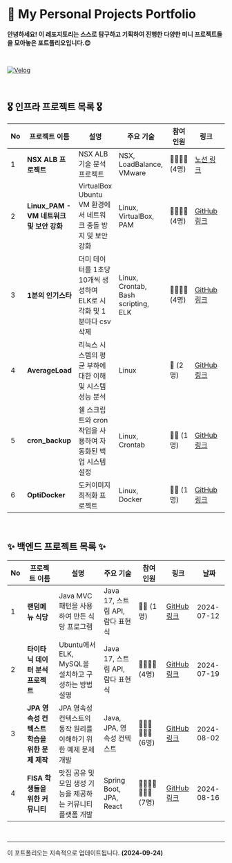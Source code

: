 # 🙈 My Personal Projects Portfolio

**안녕하세요! 이 레포지토리는 스스로 탐구하고 기획하여 진행한 다양한 미니 프로젝트들을 모아놓은 포트폴리오입니다.😊**

<br>

[![Velog](https://img.shields.io/badge/Velog-20c997?style=for-the-badge&logo=velog&logoColor=white)](https://velog.io/@yuwankang/posts)

<br>

## 🎖️ 인프라 프로젝트 목록 🎖️

| No  | 프로젝트 이름                                | 설명                                                                 | 주요 기술                   | 참여 인원       | 링크                                                                 | 날짜        |
| --- | -------------------------------------------- | -------------------------------------------------------------------- | -------------------------- | -------------- | ------------------------------------------------------------------- | ----------- |
| 1   | **NSX ALB 프로젝트**                         | NSX ALB 기술 분석 프로젝트                                            | NSX, LoadBalance, VMware    | 👨‍👨‍👧‍👧 (4명) | [노션 링크](https://www.notion.so/1-f72ae8bff2cf4a19bbedf66008957275) | 2024-09-13 |
| 2   | **Linux_PAM - VM 네트워크 및 보안 강화**     | VirtualBox Ubuntu VM 환경에서 네트워크 충돌 방지 및 보안 강화         | Linux, VirtualBox, PAM      | 👨‍👨‍👧‍👧 (4명) | [GitHub 링크]()                                                       | 2024-09-19 |
| 3   | **1분의 인기스타**                           | 더미 데이터를 1초당 10개씩 생성하여 ELK로 시각화 및 1분마다 csv 삭제 | Linux, Crontab, Bash scripting, ELK | 👨‍👨‍👧‍👧 (4명) | [GitHub 링크](https://github.com/cshharry/WooriFisa_crontab)          | 2024-09-20 |
| 4   | **AverageLoad**                              | 리눅스 시스템의 평균 부하에 대한 이해 및 시스템 성능 분석             | Linux                       | 🤼 (2명)       | [GitHub 링크](https://github.com/yuwankang/WooriFisa_AverageLoad/tree/main) | 2024-09-23 |
| 5   | **cron_backup**                | 쉘 스크립트와 cron 작업을 사용하여 자동화된 백업 시스템 설정             | Linux, Crontab                      | 🙋‍♂️ (1명)       | [GitHub 링크](https://github.com/yuwankang/cron_backup) | 2024-09-23 |
| 6   | **OptiDocker**                | 도커이미지 최적화 프로젝트             | Linux, Docker                      | 🙋‍♂️ (1명)       | [GitHub 링크](https://github.com/yuwankang/OptiDocker) | 2024-09-24 |

<br>

## ✨ 백엔드 프로젝트 목록 ✨

| No  | 프로젝트 이름                                | 설명                                                                  | 주요 기술                   | 참여 인원       | 링크                                                                 | 날짜        |
| --- | -------------------------------------------- | --------------------------------------------------------------------- | -------------------------- | -------------- | ------------------------------------------------------------------- | ----------- |
| 1   | **랜덤메뉴 식당**                            | Java MVC 패턴을 사용하여 만든 식당 프로그램                             | Java 17, 스트림 API, 람다 표현식 | 🙋‍♂️ (1명)      | [GitHub 링크](https://github.com/yuwankang/fisaProjectAlone1L)       | 2024-07-12 |
| 2   | **타이타닉 데이터 분석 프로젝트**            | Ubuntu에서 ELK, MySQL을 설치하고 구성하는 방법 설명                    | Java 17, 스트림 API, 람다 표현식 | 👨‍👨‍👧‍👧 (4명) | [GitHub 링크](https://github.com/jeonguk0201/fisa3_ELK_MySQL)        | 2024-07-19 |
| 3   | **JPA 영속성 컨텍스트 학습을 위한 문제 제작** | JPA 영속성 컨텍스트의 동작 원리를 이해하기 위한 예제 문제 개발          | Java, JPA, 영속성 컨텍스트  | 👩‍👩‍👧👩‍👩‍👧 (6명) | [GitHub 링크](https://github.com/Fisa3/OJT_Project)                  | 2024-08-02 |
| 4   | **FISA 학생들을 위한 커뮤니티**              | 맛집 공유 및 모임 생성 기능을 제공하는 커뮤니티 플랫폼 개발             | Spring Boot, JPA, React     | 👨‍👨‍👧‍👧👩‍👩‍👧 (7명) | [GitHub 링크](https://github.com/yuwankang/FISA-Land)                | 2024-08-16 |

<br>

---

이 포트폴리오는 지속적으로 업데이트됩니다. **(2024-09-24)**
